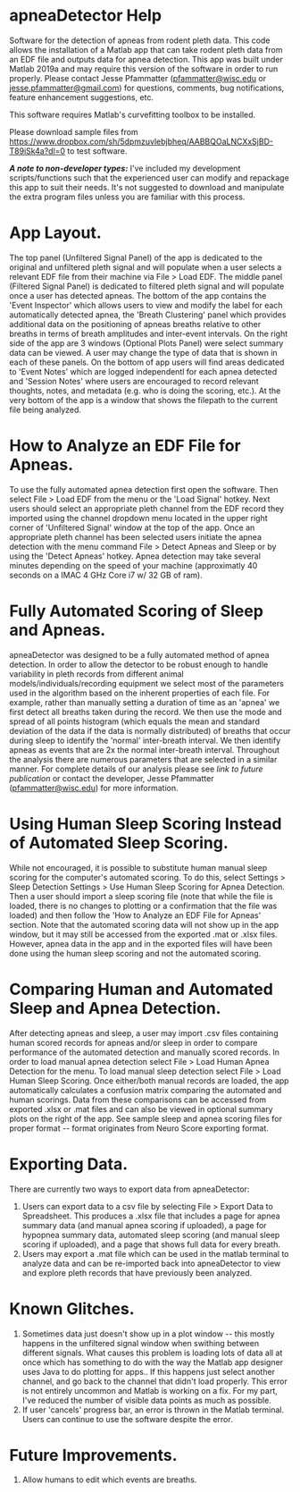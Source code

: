 # apneaDetector Help

Software for the detection of apneas from rodent pleth data. This code allows the installation of a Matlab app that can take rodent pleth data from an EDF file and outputs data for apnea detection. This app was built under Matlab 2019a and may require this version of the software in order to run properly. Please contact Jesse Pfammatter (pfammatter@wisc.edu or jesse.pfammatter@gmail.com) for questions, comments, bug notifications, feature enhancement suggestions, etc. 

This software requires Matlab's curvefitting toolbox to be installed.

Please download sample files from https://www.dropbox.com/sh/5dpmzuvlebjbheq/AABBQOaLNCXxSjBD-T89iSk4a?dl=0 to test software.

***A note to non-developer types:*** I've included my development scripts/functions such that the experienced user can modify and repackage this app to suit their needs. It's not suggested to download and manipulate the extra program files unless you are familiar with this process.

# App Layout.

The top panel (Unfiltered Signal Panel) of the app is dedicated to the original and unfiltered pleth signal and will populate when a user selects a relevant EDF file from their machine via File > Load EDF. The middle panel (Filtered Signal Panel) is dedicated to filtered pleth signal and will populate once a user has detected apneas. The bottom of the app contains the 'Event Inspector' which allows users to view and modify the label for each automatically detected apnea, the 'Breath Clustering' panel which provides additional data on the positioning of apneas breaths relative to other breaths in terms of breath amplitudes and inter-event intervals. On the right side of the app are 3 windows (Optional Plots Panel) were select summary data can be viewed. A user may change the type of data that is shown in each of these panels. On the bottom of app users will find areas dedicated to 'Event Notes' which are logged independentl for each apnea detected and 'Session Notes' where users are encouraged to record relevant thoughts, notes, and metadata (e.g. who is doing the scoring, etc.). At the very bottom of the app is a window that shows the filepath to the current file being analyzed.

# How to Analyze an EDF File for Apneas.

To use the fully automated apnea detection first open the software. Then select File > Load EDF from the menu or the 'Load Signal' hotkey. Next users should select an appropriate pleth channel from the EDF record they imported using the channel dropdown menu located in the upper right corner of 'Unfiltered Signal' window at the top of the app. Once an appropriate pleth channel has been selected users initiate the apnea detection with the menu command File > Detect Apneas and Sleep or by using the 'Detect Apneas' hotkey. Apnea detection may take several minutes depending on the speed of your machine (approximatly 40 seconds on a IMAC 4 GHz Core i7 w/ 32 GB of ram).

# Fully Automated Scoring of Sleep and Apneas.

apneaDetector was designed to be a fully automated method of apnea detection. In order to allow the detector to be robust enough to handle variability in pleth records from different animal models/individuals/recording equipment we select most of the parameters used in the algorithm based on the inherent properties of each file. For example, rather than manually setting a duration of time as an 'apnea' we first detect all breaths taken during the record. We then use the mode and spread of all points histogram (which equals the mean and standard deviation of the data if the data is normally distributed) of breaths that occur during sleep to identify the 'normal' inter-breath interval. We then identify apneas as events that are 2x the normal inter-breath interval. Throughout the analysis there are numerous parameters that are selected in a similar manner. For complete details of our analysis please see *link to future publication* or contact the developer, Jesse Pfammatter (pfammatter@wisc.edu) for more information.

# Using Human Sleep Scoring Instead of Automated Sleep Scoring.

While not encouraged, it is possible to substitute human manual sleep scoring for the computer's automated scoring. To do this, select Settings > Sleep Detection Settings > Use Human Sleep Scoring for Apnea Detection. Then a user should import a sleep scoring file (note that while the file is loaded, there is no changes to plotting or a confirmation that the file was loaded) and then follow the 'How to Analyze an EDF File for Apneas' section. Note that the automated scoring data will not show up in the app window, but it may still be accessed from the exported .mat or .xlsx files. However, apnea data in the app and in the exported files will have been done using the human sleep scoring and not the automated scoring.

# Comparing Human and Automated Sleep and Apnea Detection.

After detecting apneas and sleep, a user may import .csv files containing human scored records for apneas and/or sleep in order to compare performance of the automated detection and manually scored records. In order to load manual apnea detection select File > Load Human Apnea Detection for the menu. To load manual sleep detection select File > Load Human Sleep Scoring. Once either/both manual records are loaded, the app automatically calculates a confusion matrix comparing the automated and human scorings. Data from these comparisons can be accessed from exported .xlsx or .mat files and can also be viewed in optional summary plots on the right of the app. See sample sleep and apnea scoring files for proper format -- format originates from Neuro Score exporting format.

# Exporting Data.

There are currently two ways to export data from apneaDetector: 

1. Users can export data to a csv file by selecting File > Export Data to Spreadsheet. This produces a .xlsx file that includes a page for apnea summary data (and manual apnea scoring if uploaded), a page for hypopnea summary data, automated sleep scoring (and manual sleep scoring if uploaded), and a page that shows full data for every breath.
2. Users may export a .mat file which can be used in the matlab terminal to analyze data and can be re-imported back into apneaDetector to view and explore pleth records that have previously been analyzed.

# Known Glitches.

1. Sometimes data just doesn't show up in a plot window -- this mostly happens in the unfiltered signal window when swithing between different signals. What causes this problem is loading lots of data all at once which has something to do with the way the Matlab app designer uses Java to do plotting for apps.. If this happens just select another channel, and go back to the channel that didn't load properly. This error is not entirely uncommon and Matlab is working on a fix. For my part, I've reduced the number of visible data points as much as possible.
2. If user 'cancels' progress bar, an error is thrown in the Matlab terminal. Users can continue to use the software despite the error.

# Future Improvements.

1. Allow humans to edit which events are breaths.